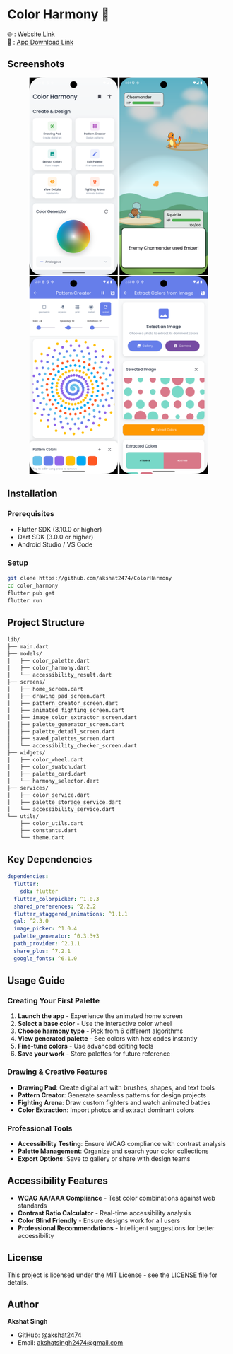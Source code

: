 # Color Harmony 🎨

🌐 : [Website Link](https://colorharmony-akshat.netlify.app/)  
📲 : [App Download Link](https://github.com/akshat2474/ColorHarmony/releases/download/v4.0.0/final-release.apk)

## Screenshots
<div align="center">
<img src="screenshots/home_screen.png" width="200"> 
<img src="screenshots/pokemon.png" width="200"> 
<img src="screenshots/pattern_creator.png" width="200" >
<img src="screenshots/extracted_colors.png" width="200" > 
</div>

## Installation

### Prerequisites
- Flutter SDK (3.10.0 or higher)
- Dart SDK (3.0.0 or higher)
- Android Studio / VS Code

### Setup
```bash
git clone https://github.com/akshat2474/ColorHarmony
cd color_harmony
flutter pub get
flutter run
```

## Project Structure

```
lib/
├── main.dart                          
├── models/                            
│   ├── color_palette.dart            
│   ├── color_harmony.dart             
│   └── accessibility_result.dart     
├── screens/               
│   ├── home_screen.dart              
│   ├── drawing_pad_screen.dart        
│   ├── pattern_creator_screen.dart
│   ├── animated_fighting_screen.dart  
│   ├── image_color_extractor_screen.dart 
│   ├── palette_generator_screen.dart  
│   ├── palette_detail_screen.dart    
│   ├── saved_palettes_screen.dart 
│   └── accessibility_checker_screen.dart
├── widgets/                        
│   ├── color_wheel.dart             
│   ├── color_swatch.dart             
│   ├── palette_card.dart            
│   └── harmony_selector.dart         
├── services/                  
│   ├── color_service.dart            
│   ├── palette_storage_service.dart   
│   └── accessibility_service.dart    
└── utils/                            
    ├── color_utils.dart              
    ├── constants.dart             
    └── theme.dart          
```

## Key Dependencies

```yaml
dependencies:
  flutter:
    sdk: flutter
  flutter_colorpicker: ^1.0.3         
  shared_preferences: ^2.2.2          
  flutter_staggered_animations: ^1.1.1 
  gal: ^2.3.0                          
  image_picker: ^1.0.4                 
  palette_generator: ^0.3.3+3         
  path_provider: ^2.1.1               
  share_plus: ^7.2.1                  
  google_fonts: ^6.1.0                
```

## Usage Guide

### Creating Your First Palette
1. **Launch the app** - Experience the animated home screen
2. **Select a base color** - Use the interactive color wheel
3. **Choose harmony type** - Pick from 6 different algorithms
4. **View generated palette** - See colors with hex codes instantly
5. **Fine-tune colors** - Use advanced editing tools
6. **Save your work** - Store palettes for future reference

### Drawing & Creative Features
- **Drawing Pad**: Create digital art with brushes, shapes, and text tools
- **Pattern Creator**: Generate seamless patterns for design projects
- **Fighting Arena**: Draw custom fighters and watch animated battles
- **Color Extraction**: Import photos and extract dominant colors

### Professional Tools
- **Accessibility Testing**: Ensure WCAG compliance with contrast analysis
- **Palette Management**: Organize and search your color collections
- **Export Options**: Save to gallery or share with design teams

## Accessibility Features

- **WCAG AA/AAA Compliance** - Test color combinations against web standards
- **Contrast Ratio Calculator** - Real-time accessibility analysis
- **Color Blind Friendly** - Ensure designs work for all users
- **Professional Recommendations** - Intelligent suggestions for better accessibility

## License

This project is licensed under the MIT License - see the [LICENSE](LICENSE) file for details.

## Author

**Akshat Singh**
- GitHub: [@akshat2474](https://github.com/akshat2474)
- Email: akshatsingh2474@gmail.com


